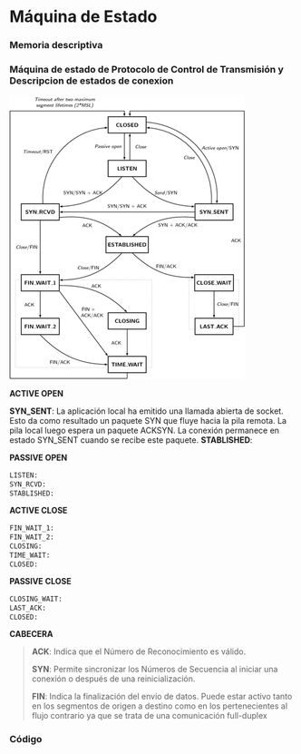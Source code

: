 # Máquina de Estado
### Memoria descriptiva

### Máquina de estado de Protocolo de Control de Transmisión y Descripcion de estados de conexion

 ![./recursos/tcp-state-machine.png](https://github.com/Adrian-REH/Adrian-REH-TrabajoPractico-Informatica2_TCP/blob/main/recursos/tcp-state-machine.png)

__ACTIVE OPEN__

__SYN_SENT__: La aplicación local ha emitido una llamada abierta de socket. 
 Esto da como resultado un paquete SYN que fluye hacia la pila remota.
 La pila local luego espera un paquete ACKSYN. La conexión permanece en estado SYN_SENT cuando se recibe este paquete.
__STABLISHED__: 

__PASSIVE OPEN__
```
LISTEN: 
SYN_RCVD: 
STABLISHED: 
 ```
 __ACTIVE CLOSE__
 ```
FIN_WAIT_1: 
FIN_WAIT_2: 
CLOSING: 
TIME_WAIT:
CLOSED: 
 ```
 __PASSIVE CLOSE__
 ```
CLOSING_WAIT: 
LAST_ACK: 
CLOSED: 
```

__CABECERA__
> __ACK__: Indica que el Número de Reconocimiento es válido.
> 
> __SYN__: Permite sincronizar los Números de Secuencia al iniciar una conexión o
después de una reinicialización.
> 
> __FIN__: Indica la finalización del envío de datos. Puede estar activo tanto en los
segmentos de origen a destino como en los pertenecientes al flujo contrario ya
que se trata de una comunicación full-duplex

### Código
